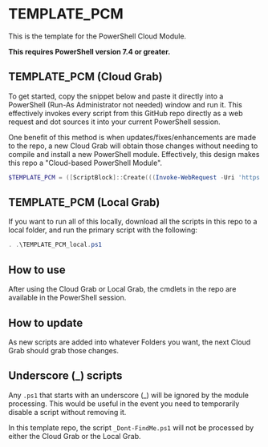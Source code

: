 # TEMPLATE_PCM

This is the template for the PowerShell Cloud Module.

**This requires PowerShell version 7.4 or greater.**

## TEMPLATE_PCM (Cloud Grab)

To get started, copy the snippet below and paste it directly into a PowerShell (Run-As Administrator not needed) window and run it. This effectively invokes every script from this GitHub repo directly as a web request and dot sources it into your current PowerShell session.

One benefit of this method is when updates/fixes/enhancements are made to the repo, a new Cloud Grab will obtain those changes without needing to compile and install a new PowerShell module. Effectively, this design makes this repo a "Cloud-based PowerShell Module".

```PowerShell
$TEMPLATE_PCM = ([ScriptBlock]::Create(((Invoke-WebRequest -Uri 'https://raw.githubusercontent.com/dnlrv/TEMPLATE_PCM/main/TEMPLATE_PCM.ps1').Content))); . $TEMPLATE_PCM
```

## TEMPLATE_PCM (Local Grab)

If you want to run all of this locally, download all the scripts in this repo to a local folder, and run the primary script with the following:

```PowerShell
. .\TEMPLATE_PCM_local.ps1
```

## How to use

After using the Cloud Grab or Local Grab, the cmdlets in the repo are available in the PowerShell session.

## How to update

As new scripts are added into whatever Folders you want, the next Cloud Grab should grab those changes.

## Underscore (_) scripts

Any `.ps1` that starts with an underscore (_) will be ignored by the module processing. This would be useful in the event you need to temporarily disable a script without removing it.

In this template repo, the script `_Dont-FindMe.ps1` will not be processed by either the Cloud Grab or the Local Grab.
